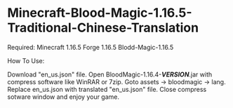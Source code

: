 # Minecraft-Blood-Magic-1.16.5-Traditional-Chinese-Translation

Required:
Minecraft 1.16.5
Forge 1.16.5
Blodd-Magic-1.16.5

How To Use:

Download "en_us.json" file.
Open BloodMagic-1.16.4-***VERSION***.jar with compress software like WinRAR or 7zip.
Goto assets -> bloodmagic -> lang.
Replace en_us.json with translated "en_us.json" file.
Close compress sotware window and enjoy your game.
